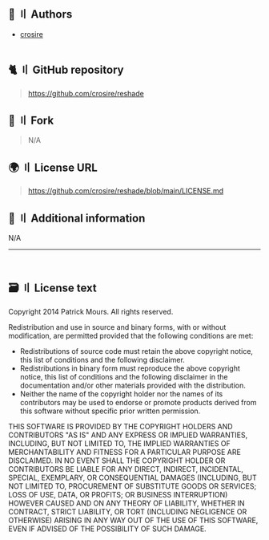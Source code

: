 <!-- [[> SEO
###### Number: 2.2

###### Title: ReShade License - Stella Mod Documentation
###### Description: BSD 3-Clause "New" or "Revised" License
###### Tags: genshin stella mod license, genshin stella license, stella mod launcher license, license info, license
###### Canonical: /genshin-impact-reshade/docs?page=license_stella
]]> -->

## 👥 〢 Authors
- [crosire](https://github.com/crosire)
<br><br>

[//]: # (## Contributors)
[//]: # (- N/A)

## 🐈 〢 GitHub repository
> https://github.com/crosire/reshade

## 🍴 〢 Fork
> N/A

## 🌍 〢 License URL
> https://github.com/crosire/reshade/blob/main/LICENSE.md

## 📝 〢 Additional information
N/A

---------------------------------------------------------------------------------------------------------------------------------------------------------------------------------

<br>

## 🗃️ 〢 License text
Copyright 2014 Patrick Mours. All rights reserved.

Redistribution and use in source and binary forms, with or without modification, are permitted provided that the following conditions are met:

* Redistributions of source code must retain the above copyright notice, this list of conditions and the following disclaimer.
* Redistributions in binary form must reproduce the above copyright notice, this list of conditions and the following disclaimer in the documentation and/or other materials provided with the distribution.
* Neither the name of the copyright holder nor the names of its contributors may be used to endorse or promote products derived from this software without specific prior written permission.

THIS SOFTWARE IS PROVIDED BY THE COPYRIGHT HOLDERS AND CONTRIBUTORS "AS IS" AND ANY EXPRESS OR IMPLIED WARRANTIES, INCLUDING, BUT NOT LIMITED TO, THE IMPLIED WARRANTIES OF MERCHANTABILITY AND FITNESS FOR A PARTICULAR PURPOSE ARE DISCLAIMED. IN NO EVENT SHALL THE COPYRIGHT HOLDER OR CONTRIBUTORS BE LIABLE FOR ANY DIRECT, INDIRECT, INCIDENTAL, SPECIAL, EXEMPLARY, OR CONSEQUENTIAL DAMAGES (INCLUDING, BUT NOT LIMITED TO, PROCUREMENT OF SUBSTITUTE GOODS OR SERVICES; LOSS OF USE, DATA, OR PROFITS; OR BUSINESS INTERRUPTION) HOWEVER CAUSED AND ON ANY THEORY OF LIABILITY, WHETHER IN CONTRACT, STRICT LIABILITY, OR TORT (INCLUDING NEGLIGENCE OR OTHERWISE) ARISING IN ANY WAY OUT OF THE USE OF THIS SOFTWARE, EVEN IF ADVISED OF THE POSSIBILITY OF SUCH DAMAGE.